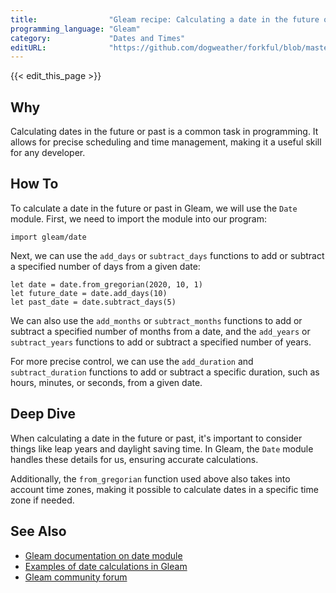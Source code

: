```yaml
---
title:                "Gleam recipe: Calculating a date in the future or past"
programming_language: "Gleam"
category:             "Dates and Times"
editURL:              "https://github.com/dogweather/forkful/blob/master/content/en/gleam/calculating-a-date-in-the-future-or-past.md"
---
```


{{< edit_this_page >}}

## Why

Calculating dates in the future or past is a common task in programming. It allows for precise scheduling and time management, making it a useful skill for any developer.

## How To

To calculate a date in the future or past in Gleam, we will use the `Date` module. First, we need to import the module into our program:

```Gleam
import gleam/date
```

Next, we can use the `add_days` or `subtract_days` functions to add or subtract a specified number of days from a given date:

```Gleam
let date = date.from_gregorian(2020, 10, 1)
let future_date = date.add_days(10)
let past_date = date.subtract_days(5)
```

We can also use the `add_months` or `subtract_months` functions to add or subtract a specified number of months from a date, and the `add_years` or `subtract_years` functions to add or subtract a specified number of years.

For more precise control, we can use the `add_duration` and `subtract_duration` functions to add or subtract a specific duration, such as hours, minutes, or seconds, from a given date.

## Deep Dive

When calculating a date in the future or past, it's important to consider things like leap years and daylight saving time. In Gleam, the `Date` module handles these details for us, ensuring accurate calculations.

Additionally, the `from_gregorian` function used above also takes into account time zones, making it possible to calculate dates in a specific time zone if needed.

## See Also

- [Gleam documentation on date module](https://gleam.run/modules/date.html)
- [Examples of date calculations in Gleam](https://github.com/gleam-lang/examples/tree/master/date)
- [Gleam community forum](https://forum.gleam.run/)